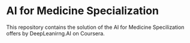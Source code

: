 # AI for Medicine Specialization

This repository contains the solution of the AI for Medicine Specilization offers by DeepLeanirng.AI on Coursera.
